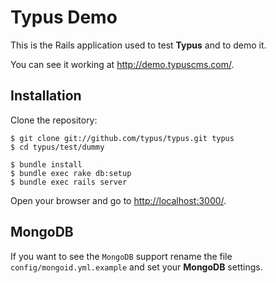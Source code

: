 # Typus Demo

This is the Rails application used to test **Typus** and to demo it.

You can see it working at <http://demo.typuscms.com/>.

## Installation

Clone the repository:

    $ git clone git://github.com/typus/typus.git typus
    $ cd typus/test/dummy

    $ bundle install
    $ bundle exec rake db:setup
    $ bundle exec rails server

Open your browser and go to <http://localhost:3000/>.

## MongoDB

If you want to see the `MongoDB` support rename the file `config/mongoid.yml.example`
and set your **MongoDB** settings.
